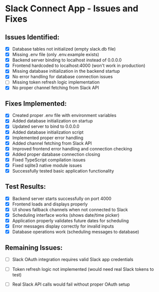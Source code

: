 # Slack Connect App - Issues and Fixes

## Issues Identified:
- [x] Database tables not initialized (empty slack.db file)
- [x] Missing .env file (only .env.example exists)
- [x] Backend server binding to localhost instead of 0.0.0.0
- [x] Frontend hardcoded to localhost:4000 (won't work in production)
- [x] Missing database initialization in the backend startup
- [x] No error handling for database connection issues
- [ ] Missing token refresh logic implementation
- [x] No proper channel fetching from Slack API

## Fixes Implemented:
- [x] Created proper .env file with environment variables
- [x] Added database initialization on startup
- [x] Updated server to bind to 0.0.0.0
- [x] Added database initialization script
- [x] Implemented proper error handling
- [x] Added channel fetching from Slack API
- [x] Improved frontend error handling and connection checking
- [x] Added proper database connection closing
- [x] Fixed TypeScript compilation issues
- [x] Fixed sqlite3 native module issues
- [x] Successfully tested basic application functionality

## Test Results:
- [x] Backend server starts successfully on port 4000
- [x] Frontend loads and displays properly
- [x] UI shows fallback channels when not connected to Slack
- [x] Scheduling interface works (shows date/time picker)
- [x] Application properly validates future dates for scheduling
- [x] Error messages display correctly for invalid inputs
- [x] Database operations work (scheduling messages to database)

## Remaining Issues:
- [ ] Slack OAuth integration requires valid Slack app credentials
- [ ] Token refresh logic not implemented (would need real Slack tokens to test)
- [ ] Real Slack API calls would fail without proper OAuth setup

